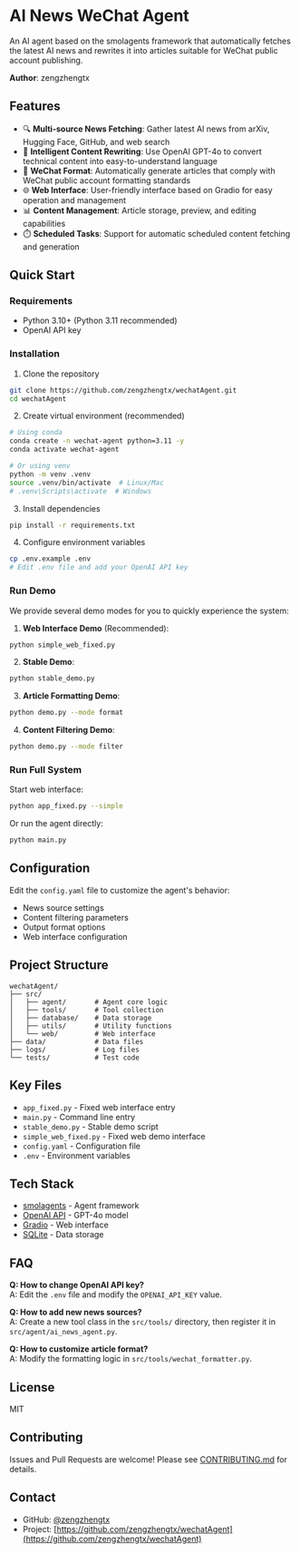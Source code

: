 # AI News WeChat Agent

An AI agent based on the smolagents framework that automatically fetches the latest AI news and rewrites it into articles suitable for WeChat public account publishing.

**Author**: zengzhengtx

## Features

- 🔍 **Multi-source News Fetching**: Gather latest AI news from arXiv, Hugging Face, GitHub, and web search
- 🤖 **Intelligent Content Rewriting**: Use OpenAI GPT-4o to convert technical content into easy-to-understand language
- 📱 **WeChat Format**: Automatically generate articles that comply with WeChat public account formatting standards
- 🌐 **Web Interface**: User-friendly interface based on Gradio for easy operation and management
- 📊 **Content Management**: Article storage, preview, and editing capabilities
- ⏱️ **Scheduled Tasks**: Support for automatic scheduled content fetching and generation

## Quick Start

### Requirements

- Python 3.10+ (Python 3.11 recommended)
- OpenAI API key

### Installation

1. Clone the repository
```bash
git clone https://github.com/zengzhengtx/wechatAgent.git
cd wechatAgent
```

2. Create virtual environment (recommended)
```bash
# Using conda
conda create -n wechat-agent python=3.11 -y
conda activate wechat-agent

# Or using venv
python -m venv .venv
source .venv/bin/activate  # Linux/Mac
# .venv\Scripts\activate  # Windows
```

3. Install dependencies
```bash
pip install -r requirements.txt
```

4. Configure environment variables
```bash
cp .env.example .env
# Edit .env file and add your OpenAI API key
```

### Run Demo

We provide several demo modes for you to quickly experience the system:

1. **Web Interface Demo** (Recommended):
```bash
python simple_web_fixed.py
```

2. **Stable Demo**:
```bash
python stable_demo.py
```

3. **Article Formatting Demo**:
```bash
python demo.py --mode format
```

4. **Content Filtering Demo**:
```bash
python demo.py --mode filter
```

### Run Full System

Start web interface:
```bash
python app_fixed.py --simple
```

Or run the agent directly:
```bash
python main.py
```

## Configuration

Edit the `config.yaml` file to customize the agent's behavior:

- News source settings
- Content filtering parameters
- Output format options
- Web interface configuration

## Project Structure

```
wechatAgent/
├── src/
│   ├── agent/       # Agent core logic
│   ├── tools/       # Tool collection
│   ├── database/    # Data storage
│   ├── utils/       # Utility functions
│   └── web/         # Web interface
├── data/            # Data files
├── logs/            # Log files
└── tests/           # Test code
```

## Key Files

- `app_fixed.py` - Fixed web interface entry
- `main.py` - Command line entry
- `stable_demo.py` - Stable demo script
- `simple_web_fixed.py` - Fixed web demo interface
- `config.yaml` - Configuration file
- `.env` - Environment variables

## Tech Stack

- [smolagents](https://huggingface.co/docs/smolagents/index) - Agent framework
- [OpenAI API](https://openai.com/blog/openai-api) - GPT-4o model
- [Gradio](https://gradio.app/) - Web interface
- [SQLite](https://www.sqlite.org/) - Data storage

## FAQ

**Q: How to change OpenAI API key?**  
A: Edit the `.env` file and modify the `OPENAI_API_KEY` value.

**Q: How to add new news sources?**  
A: Create a new tool class in the `src/tools/` directory, then register it in `src/agent/ai_news_agent.py`.

**Q: How to customize article format?**  
A: Modify the formatting logic in `src/tools/wechat_formatter.py`.

## License

MIT

## Contributing

Issues and Pull Requests are welcome! Please see [CONTRIBUTING.md](CONTRIBUTING.md) for details.

## Contact

- GitHub: [@zengzhengtx](https://github.com/zengzhengtx)
- Project: [https://github.com/zengzhengtx/wechatAgent](https://github.com/zengzhengtx/wechatAgent)
